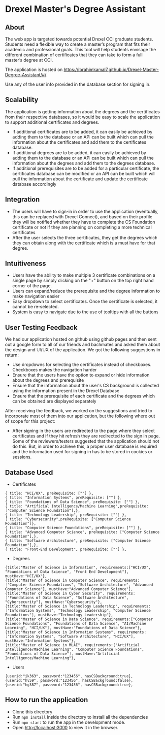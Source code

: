 # Drexel Master's Degree Assistant

## About
The web app is targeted towards potential Drexel CCI graduate students. Students need a flexible way to create a master’s program that fits their academic and professional goals. This tool will help students envisage the different combination of certificates that they can take to form a full master’s degree at CCI. 

The application is hosted on  https://ibrahimkamal7.github.io/Drexel-Master-Degree-Assistant/#/

Use any of the user info provided in the database section for signing in.


## Scalability

The application is getting information about the degrees and the certificates from their respective databases, so it would be easy to scale the application to support additional certificates and degrees.
* If additional certificates are to be added, it can easily be achieved by adding them to the database or an API can be built which can pull the information about the certificates and add them to the certificates database.
* If additional degrees are to be added, it can easily be achieved by adding them to the database or an API can be built which can pull the information about the degrees and add them to the degrees database.
* If additional prerequisites are to be added for a particular certificate, the certificates database can be modified or an API can be built which will pull the information about the certificate and update the certificate database accordingly


## Integration
* The users will have to sign-in in order to use the application (eventually, this can be replaced with Drexel Connect), and based on their profile they will be notified whether they have to complete the CS Foundation certificate or not if they are planning on completing a more technical certificates
* After the user selects the three certificates, they get the degrees which they can obtain along with the certificate which is a must have for that degree.



## Intuitiveness
* Users have the ability to make multiple 3 certificate combinations on a single page by simply clicking on the "+" button on the top right hand corner of the page.
* Users can expand/reduce the prerequisite and the degree information to make navigation easier
* Easy dropdown to select certificates. Once the certificate is selected, it cannot be re-selected.
* System is easy to navigate due to the use of tooltips with all the buttons

## User Testing Feedback

We had our application hosted on github using github pages and then sent out a google form to all of our friends and bachmates and asked them about the design and UI/UX of the application. We got the following suggestions in return:
* Use dropdowns for selecting the certificates instead of checkboxes. Checkboxes makes the navigation harder
* Ensure that the users have the option to expand or hide information about the degrees and prerequisite
* Ensure that the information about the user's CS background is collected using the information present in the Drexel Database
* Ensure that the prerequisite of each certificate and the degrees which can be obtained are displayed separately

After receiving the feedback, we worked on the suggestions and tried to incorporate most of them into our application, but the following where out of scope for this project:
* After signing in the users are redirected to the page where they select certificates and if they hit refresh they are redirected to the sign in page. Some of the reviewers/testers suggested that the application should not do this. But, in order to achieve this, a proper user database is required and the information used for signing in has to be stored in cookies or sessions.


## Database Used

* Certificates
```
{ title: "HCI/UX", preRequisite: [""] },
{ title: "Information Systems", preRequisite: [""] },
{ title: "Foundations of Data Science", preRequisite: [""] },
{ title: "Artificial Intelligence/Machine Learning",preRequisite: ["Computer Science Foundation"],},
{ title: "Technology Leadership", preRequisite: [""] },
{ title: "Cybersecurity",preRequisite: ["Computer Science Foundation"]},
{ title: "Computer Science Foundations", preRequisite: [""] },
{ title: "Advanced Computer Science", preRequisite: ["Computer Science Foundation"],},
{ title: "Software Architecture", preRequisite: ["Computer Science Foundation"],},
{ title: "Front-End Development", preRequisite: [""] },
```

* Degrees
```
{title:"Master of Science in Information", requirements:["HCI/UX", "Foundations of Data Science", "Front End Development"], mustHave:"HCI/UX"},
{title:"Master of Science in Computer Science", requirements:["Computer Science Foundations", "Software Architecture", "Advanced Computer Science"], mustHave:"Advanced Computer Science"},
{title:"Master of Science in Cyber Security", requirements:["Foundations of Data Science", "Software Architecture", "Cybersecurity"], mustHave:"Cybersecurity"},
{title:"Master of Science in Technology Leadership", requirements:["Information Systems", "Technology Leadership", "Computer Science Foundations"], mustHave:"Technology Leadership"},
{title:"Master of Science in Data Science", requirements:["Computer Science Foundations", "Foundations of Data Science", "AI/Machine Learning", "HCI/UX"], mustHave:"Foundations of Data Science"},
{title:"Master of Science in Information Systems", requirements:["Information Systems", "Software Architecture", "HCI/UX"], mustHave:"Information Systems"},
{title:"Master of Science in MLAI", requirements:["Artificial Intelligence/Machine Learning", "Computer Science Foundations", "Foundations of Data Science"], mustHave:"Artificial Intelligence/Machine Learning"},
```

* Users

```
{userid:"ik363", password:"123456", hasCSBackground:true},
{userid:"hv59", password:"123456", hasCSBackground:false},
{userid:"hg387", password:"123456", hasCSBackground:true},
```
## How to run the application
* Clone this directory
* Run `npm install` inside the directory to install all the dependencies
* Run `npm start` to run the app in the development mode.
* Open [http://localhost:3000](http://localhost:3000) to view it in the browser.

